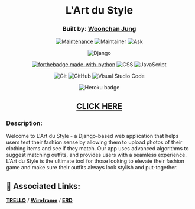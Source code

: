 <div align="center">



# L'Art du Style

### Built by: **[Woonchan Jung](https://www.linkedin.com/in/woonchanjung/)**


[![Maintenance](https://img.shields.io/badge/Maintained%3F-yes-green.svg)](https://GitHub.com/Naereen/StrapDown.js/graphs/commit-activity)
![Maintainer](https://img.shields.io/badge/Maintainer-woonchanjung-blue)
![Ask](https://img.shields.io/badge/Ask%20me-anything-1abc9c.svg)

![Django](https://www.djangoproject.com/m/img/badges/djangopowered126x54.gif)

[![forthebadge made-with-python](http://ForTheBadge.com/images/badges/made-with-python.svg)](https://www.python.org/)
![CSS](https://img.shields.io/badge/CSS-239120?&style=for-the-badge&logo=css3&logoColor=white)
![JavaScript](https://img.shields.io/badge/JavaScript-323330?style=for-the-badge&logo=javascript&logoColor=F7DF1E)

![Git](https://img.shields.io/badge/GIT-E44C30?style=for-the-badge&logo=git&logoColor=white)
![GitHub](https://img.shields.io/badge/GitHub-100000?style=for-the-badge&logo=github&logoColor=white)
![Visual Studio Code](https://img.shields.io/badge/Visual_Studio_Code-0078D4?style=for-the-badge&logo=visual%20studio%20code&logoColor=white)

![Heroku badge](https://img.shields.io/badge/Heroku-430098?style=for-the-badge&logo=heroku&logoColor=white)


## **[CLICK HERE]()**
</div>


### Description:

Welcome to L'Art du Style - a Django-based web application that helps users test their fashion sense by allowing them to upload photos of their clothing items and see if they match. Our app uses advanced algorithms to suggest matching outfits, and provides users with a seamless experience. L'Art du Style is the ultimate tool for those looking to elevate their fashion game and make sure their outfits always look stylish and put-together.

## :link: Associated Links:

**[TRELLO](https://trello.com/invite/b/YNOmug6P/ATTI4962d7f8e6953edeabe7a6124f49a00b410FB9C7/lart-du-style)**
/
**[Wireframe](https://whimsical.com/wireframe-X1qVJ6RKy1Aw2EboRopKNd)**
/
**[ERD](https://whimsical.com/erd-EAAHEkc3FiN56FSpNYiW5U)**
